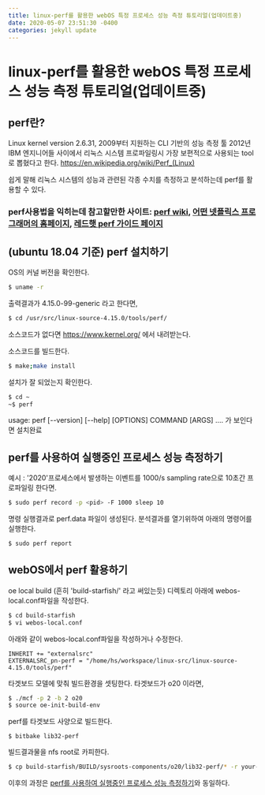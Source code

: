 ```yaml
---
title: linux-perf를 활용한 webOS 특정 프로세스 성능 측정 튜토리얼(업데이트중)
date: 2020-05-07 23:51:30 -0400
categories: jekyll update
---
```


# linux-perf를 활용한 webOS 특정 프로세스 성능 측정 튜토리얼(업데이트중)

## perf란?
Linux kernel version 2.6.31, 2009부터 지원하는 CLI 기반의 성능 측정 툴
2012년 IBM 엔지니어들 사이에서 리눅스 시스템 프로파일링시 가장 보편적으로 사용되는 tool로 뽑혔다고 한다.
 https://en.wikipedia.org/wiki/Perf_(Linux)

쉽게 말해 리눅스 시스템의 성능과 관련된 각종 수치를 측정하고 분석하는데 perf를 활용할 수 있다.
### perf사용법을 익히는데 참고할만한 사이트: [perf wiki](https://perf.wiki.kernel.org/index.php/Main_Page), [어떤 넷플릭스 프로그래머의 홈페이지](http://www.brendangregg.com/blog/2017-05-09/cpu-utilization-is-wrong.html), [레드햇 perf 가이드 페이지](https://access.redhat.com/documentation/en-us/red_hat_enterprise_linux/6/html/developer_guide/perf)

## (ubuntu 18.04 기준) perf 설치하기
OS의 커널 버전을 확인한다.
```bash
$ uname -r
```
출력결과가 4.15.0-99-generic 라고 한다면,
```bash
$ cd /usr/src/linux-source-4.15.0/tools/perf/
```
소스코드가 없다면 https://www.kernel.org/ 에서 내려받는다.

소스코드를 빌드한다.
```bash
$ make;make install
```
설치가 잘 되었는지 확인한다.
```bash
$ cd ~
~$ perf
```
usage: perf [--version] [--help] [OPTIONS] COMMAND [ARGS] .... 가 보인다면 설치완료

## perf를 사용하여 실행중인 프로세스 성능 측정하기
예시 : '2020'프로세스에서 발생하는 이벤트를 1000/s sampling rate으로 10초간 프로파일링 한다면.
```bash
$ sudo perf record -p <pid> -F 1000 sleep 10
```
명령 실행결과로 perf.data 파일이 생성된다. 분석결과를 열기위하여 아래의 명령어를 실행한다.
```bash
$ sudo perf report
```
## webOS에서 perf 활용하기 
oe local build (흔히 'build-starfish/' 라고 써있는듯) 디렉토리 아래에 webos-local.conf파일을 작성한다.
```bash
$ cd build-starfish
$ vi webos-local.conf
```
아래와 같이 webos-local.conf파일을 작성하거나 수정한다.
```
INHERIT += "externalsrc"
EXTERNALSRC_pn-perf = "/home/hs/workspace/linux-src/linux-source-4.15.0/tools/perf"
```
타겟보드 모델에 맞춰 빌드환경을 셋팅한다. 타겟보드가 o20 이라면,
```bash
$ ./mcf -p 2 -b 2 o20
$ source oe-init-build-env                   
```
perf를 타겟보드 사양으로 빌드한다.  
```
$ bitbake lib32-perf
```
빌드결과물을 nfs root로 카피한다.
```bash
$ cp build-starfish/BUILD/sysroots-components/o20/lib32-perf/* -r your-nfs-root-dir/
```
이후의 과정은  [perf를 사용하여 실행중인 프로세스 성능 측정하기](#perf를-사용하여-실행중인-프로세스-성능-측정하기)와 동일하다.
